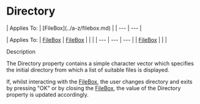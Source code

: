 




<h1 class="heading"><span class="name">Directory</span></h1>
| Applies To: | [FileBox](../a-z/filebox.md) |
| --- | ---  |

| Applies To: | [FileBox](../a-z/filebox.md) | [FileBox](../a-z/filebox.md) |  |  |
| --- | --- | ---  |
| [FileBox](../a-z/filebox.md) |  |  |


Description


The Directory property contains a simple character vector which specifies the initial directory from which a list of suitable files is displayed.


If, whilst interacting with the [FileBox](../a-z/filebox.md), the user changes directory and exits by pressing "OK" or by closing the [FileBox](../a-z/filebox.md), the value of the Directory property is updated accordingly.



